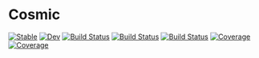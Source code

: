# Cosmic

[![Stable](https://img.shields.io/badge/docs-stable-blue.svg)](https://aburousan.github.io/Cosmic.jl/stable/)
[![Dev](https://img.shields.io/badge/docs-dev-blue.svg)](https://aburousan.github.io/Cosmic.jl/dev/)
[![Build Status](https://github.com/aburousan/Cosmic.jl/actions/workflows/CI.yml/badge.svg?branch=main)](https://github.com/aburousan/Cosmic.jl/actions/workflows/CI.yml?query=branch%3Amain)
[![Build Status](https://travis-ci.com/aburousan/Cosmic.jl.svg?branch=main)](https://travis-ci.com/aburousan/Cosmic.jl)
[![Build Status](https://ci.appveyor.com/api/projects/status/github/aburousan/Cosmic.jl?svg=true)](https://ci.appveyor.com/project/aburousan/Cosmic-jl)
[![Coverage](https://codecov.io/gh/aburousan/Cosmic.jl/branch/main/graph/badge.svg)](https://codecov.io/gh/aburousan/Cosmic.jl)
[![Coverage](https://coveralls.io/repos/github/aburousan/Cosmic.jl/badge.svg?branch=main)](https://coveralls.io/github/aburousan/Cosmic.jl?branch=main)
